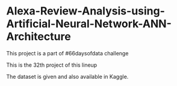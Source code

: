 # Alexa-Review-Analysis-using-Artificial-Neural-Network-ANN-Architecture

This project is a part of #66daysofdata challenge 

This is the 32th project of this lineup

The dataset is given and also available in Kaggle.
